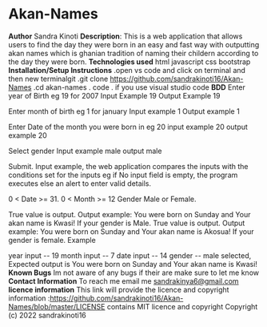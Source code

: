 # Akan-Names
**Author**
Sandra Kinoti
**Description**:
This is a web application that allows users to find the day they were born in an easy and fast way with outputting akan names which is ghanian tradition of naming their childern according to the day they were born.
**Technologies used**
html
javascript
css
bootstrap
**Installation/Setup Instructions** .open vs code and click on terminal and then new terminalgit 
.git clone https://github.com/sandrakinoti16/Akan-Names
.cd akan-names
. code . if you use visual studio code
**BDD**
Enter year of Birth eg 19 for 2007 Input Example 19 Output Example 19

Enter month of birth eg 1 for january Input example 1 Output example 1

Enter Date of the month you were born in eg 20 input example 20 output example 20

Select gender Input example male output male

Submit. Input example, the web application compares the inputs with the conditions set for the inputs eg if No input field is empty, the program executes else an alert to enter valid details.

0 < Date >= 31.
0 < Month >= 12
Gender Male or Female.

True value is output. Output example: You were born on Sunday and Your akan name is Kwasi! If your gender is Male.
True value is output. Output example: You were born on Sunday and Your akan name is Akosua! If your gender is female.
Example

year input -- 19
month input -- 7
date input -- 14
gender -- male selected, Expected output is You were born on Sunday and Your akan name is Kwasi!
**Known Bugs**
Im not aware of any bugs if their are make sure to let me know
**Contact Information**
To reach me email me sandrakinya6@gmail.com
**licence information**
This link will provide the licence and copyright information :https://github.com/sandrakinoti16/Akan-Names/blob/master/LICENSE contains MIT licence and copyright Copyright (c) 2022 sandrakinoti16


